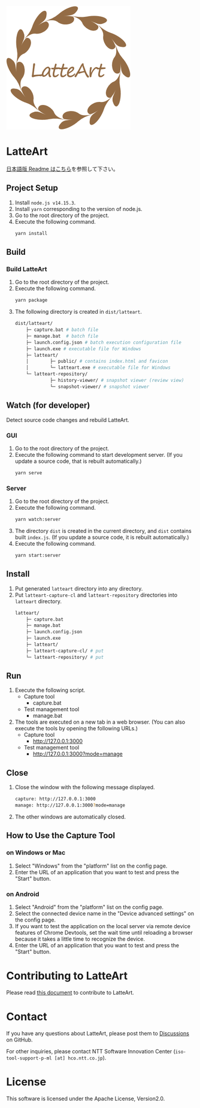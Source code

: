 ![logo](/docs/logo.png)

# LatteArt

[日本語版 Readme はこちら](/README_ja.md)を参照して下さい。

## Project Setup

1. Install `node.js v14.15.3`.
1. Install `yarn` corresponding to the version of node.js.
1. Go to the root directory of the project.
1. Execute the following command.
   ```bash
   yarn install
   ```

## Build

### Build LatteArt

1. Go to the root directory of the project.
1. Execute the following command.
   ```bash
   yarn package
   ```
1. The following directory is created in `dist/latteart`.
   ```bash
   dist/latteart/
       ├─ capture.bat # batch file
       ├─ manage.bat  # batch file
       ├─ launch.config.json # batch execution configuration file
       ├─ launch.exe # executable file for Windows
       ├─ latteart/
       │        ├─ public/ # contains index.html and favicon
       │        └─ latteart.exe # executable file for Windows
       └─ latteart-repository/
                ├─ history-viewer/ # snapshot viewer (review view)
                └─ snapshot-viewer/ # snapshot viewer
   ```

## Watch (for developer)

Detect source code changes and rebuild LatteArt.

### GUI

1. Go to the root directory of the project.
1. Execute the following command to start development server.
   (If you update a source code, that is rebuilt automatically.)
   ```bash
   yarn serve
   ```

### Server

1. Go to the root directory of the project.
1. Execute the following command.
   ```bash
   yarn watch:server
   ```
1. The directory `dist` is created in the current directory, and `dist` contains built `index.js`.
   (If you update a source code, it is rebuilt automatically.)
1. Execute the following command.
   ```bash
   yarn start:server
   ```

## Install

1. Put generated `latteart` directory into any directory.
1. Put `latteart-capture-cl` and `latteart-repository` directories into `latteart` directory.
   ```bash
   latteart/
       ├─ capture.bat
       ├─ manage.bat
       ├─ launch.config.json
       ├─ launch.exe
       ├─ latteart/
       ├─ latteart-capture-cl/ # put
       └─ latteart-repository/ # put
   ```

## Run

1. Execute the following script.
   - Capture tool
     - capture.bat
   - Test management tool
     - manage.bat
1. The tools are executed on a new tab in a web browser. (You can also execute the tools by opening the following URLs.)
   - Capture tool
     - http://127.0.0.1:3000
   - Test management tool
     - http://127.0.0.1:3000?mode=manage

## Close

1. Close the window with the following message displayed.
   ```bash
   capture: http://127.0.0.1:3000
   manage: http://127.0.0.1:3000?mode=manage
   ```
1. The other windows are automatically closed.

## How to Use the Capture Tool

### on Windows or Mac

1. Select "Windows" from the "platform" list on the config page.
1. Enter the URL of an application that you want to test and press the "Start" button.

### on Android

1. Select "Android" from the "platform" list on the config page.
1. Select the connected device name in the "Device advanced settings" on the config page.
1. If you want to test the application on the local server via remote device features of Chrome Devtools, set the wait time until reloading a browser because it takes a little time to recognize the device.
1. Enter the URL of an application that you want to test and press the "Start" button.

# Contributing to LatteArt

Please read [this document](./docs/contributing.md) to contribute to LatteArt.

# Contact

If you have any questions about LatteArt, please post them to [Discussions](https://github.com/latteart-org/latteart/discussions) on GitHub.

For other inquiries, please contact NTT Software Innovation Center (`iso-tool-support-p-ml [at] hco.ntt.co.jp`).

# License

This software is licensed under the Apache License, Version2.0.
